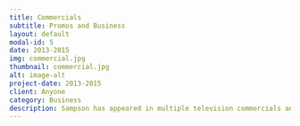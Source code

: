 ```yaml
---
title: Commercials
subtitle: Promos and Business
layout: default
modal-id: 5
date: 2013-2015
img: commercial.jpg
thumbnail: commercial.jpg
alt: image-alt
project-date: 2013-2015
client: Anyone
category: Business
description: Sampson has appeared in multiple television commercials and would be a great get for yours. He's easygoing, can ride indoors and out, and loves the camera.
---
```

